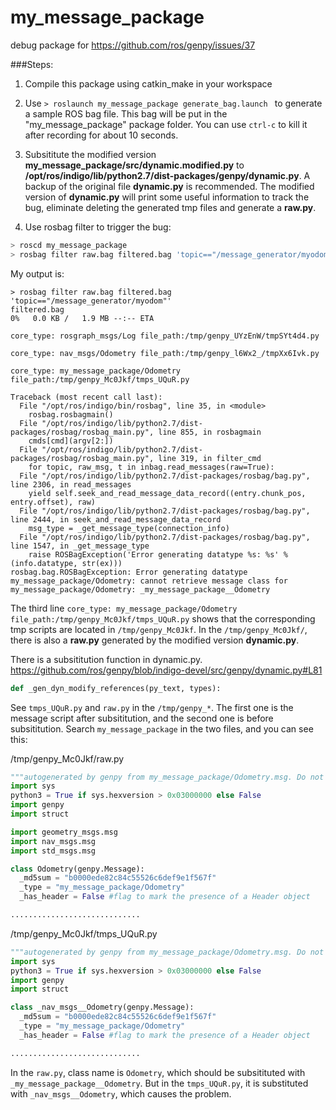 # my_message_package
debug package for https://github.com/ros/genpy/issues/37

###Steps:

1. Compile this package using catkin_make in your workspace

2. Use ```> roslaunch my_message_package generate_bag.launch ``` to generate a sample ROS bag file. This bag will be put in the "my_message_package" package folder. You can use ```ctrl-c``` to kill it after recording for about 10 seconds.

3. Subsititute the modified version **my_message_package/src/dynamic.modified.py** to **/opt/ros/indigo/lib/python2.7/dist-packages/genpy/dynamic.py**. A backup of the original file **dynamic.py** is recommended. The modified version of **dynamic.py** will print some useful information to track the bug, eliminate deleting the generated tmp files and generate a **raw.py**.

4. Use rosbag filter to trigger the bug:
``` bash
> roscd my_message_package
> rosbag filter raw.bag filtered.bag 'topic=="/message_generator/myodom"'
```

My output is:
```
> rosbag filter raw.bag filtered.bag 'topic=="/message_generator/myodom"'
filtered.bag                                                                       0%   0.0 KB /   1.9 MB --:-- ETA

core_type: rosgraph_msgs/Log file_path:/tmp/genpy_UYzEnW/tmpSYt4d4.py

core_type: nav_msgs/Odometry file_path:/tmp/genpy_l6Wx2_/tmpXx6Ivk.py

core_type: my_message_package/Odometry file_path:/tmp/genpy_Mc0Jkf/tmps_UQuR.py

Traceback (most recent call last):
  File "/opt/ros/indigo/bin/rosbag", line 35, in <module>
    rosbag.rosbagmain()
  File "/opt/ros/indigo/lib/python2.7/dist-packages/rosbag/rosbag_main.py", line 855, in rosbagmain
    cmds[cmd](argv[2:])
  File "/opt/ros/indigo/lib/python2.7/dist-packages/rosbag/rosbag_main.py", line 319, in filter_cmd
    for topic, raw_msg, t in inbag.read_messages(raw=True):
  File "/opt/ros/indigo/lib/python2.7/dist-packages/rosbag/bag.py", line 2306, in read_messages
    yield self.seek_and_read_message_data_record((entry.chunk_pos, entry.offset), raw)
  File "/opt/ros/indigo/lib/python2.7/dist-packages/rosbag/bag.py", line 2444, in seek_and_read_message_data_record
    msg_type = _get_message_type(connection_info)
  File "/opt/ros/indigo/lib/python2.7/dist-packages/rosbag/bag.py", line 1547, in _get_message_type
    raise ROSBagException('Error generating datatype %s: %s' % (info.datatype, str(ex)))
rosbag.bag.ROSBagException: Error generating datatype my_message_package/Odometry: cannot retrieve message class for my_message_package/Odometry: _my_message_package__Odometry
```

The third line ```core_type: my_message_package/Odometry file_path:/tmp/genpy_Mc0Jkf/tmps_UQuR.py``` shows that the corresponding tmp scripts are located in ```/tmp/genpy_Mc0Jkf```. In the ```/tmp/genpy_Mc0Jkf/```, there is also a **raw.py** generated by the modified version **dynamic.py**. 

There is a subsititution function in dynamic.py. https://github.com/ros/genpy/blob/indigo-devel/src/genpy/dynamic.py#L81 

``` python
def _gen_dyn_modify_references(py_text, types):
```

See ```tmps_UQuR.py``` and ```raw.py``` in the ```/tmp/genpy_*```. The first one is the message script after subsititution, and the second one is before subsititution. Search ```my_message_package``` in the two files, and you can see this:

/tmp/genpy_Mc0Jkf/raw.py
``` python
"""autogenerated by genpy from my_message_package/Odometry.msg. Do not edit."""
import sys
python3 = True if sys.hexversion > 0x03000000 else False
import genpy
import struct

import geometry_msgs.msg
import nav_msgs.msg
import std_msgs.msg

class Odometry(genpy.Message):
  _md5sum = "b0000ede82c84c55526c6def9e1f567f"
  _type = "my_message_package/Odometry"
  _has_header = False #flag to mark the presence of a Header object

.............................
```

/tmp/genpy_Mc0Jkf/tmps_UQuR.py
``` python
"""autogenerated by genpy from my_message_package/Odometry.msg. Do not edit."""
import sys
python3 = True if sys.hexversion > 0x03000000 else False
import genpy
import struct

class _nav_msgs__Odometry(genpy.Message):
  _md5sum = "b0000ede82c84c55526c6def9e1f567f"
  _type = "my_message_package/Odometry"
  _has_header = False #flag to mark the presence of a Header object

.............................
```

In the ```raw.py```, class name is ```Odometry```, which should be subsitituted with ```_my_message_package__Odometry```. But in the ```tmps_UQuR.py```, it is substituted with ```_nav_msgs__Odometry```, which causes the problem.
